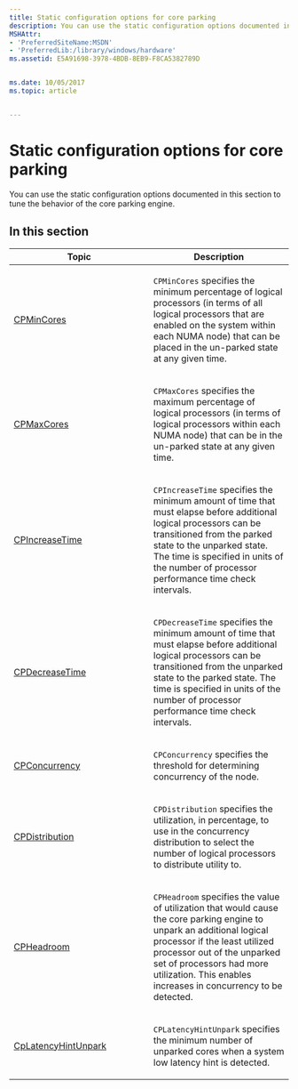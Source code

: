 ```yaml
---
title: Static configuration options for core parking
description: You can use the static configuration options documented in this section to tune the behavior of the core parking engine.
MSHAttr:
- 'PreferredSiteName:MSDN'
- 'PreferredLib:/library/windows/hardware'
ms.assetid: E5A91698-3978-4BDB-8EB9-F8CA5382789D


ms.date: 10/05/2017
ms.topic: article


---
```


# Static configuration options for core parking


You can use the static configuration options documented in this section to tune the behavior of the core parking engine.

## <span id="in_this_section"></span>In this section


<table>
<colgroup>
<col width="50%" />
<col width="50%" />
</colgroup>
<thead>
<tr class="header">
<th>Topic</th>
<th>Description</th>
</tr>
</thead>
<tbody>
<tr class="odd">
<td><p><a href="options-for-core-parking-cpmincores.md" data-raw-source="[CPMinCores](options-for-core-parking-cpmincores.md)">CPMinCores</a></p></td>
<td><p><code>CPMinCores</code> specifies the minimum percentage of logical processors (in terms of all logical processors that are enabled on the system within each NUMA node) that can be placed in the un-parked state at any given time.</p></td>
</tr>
<tr class="even">
<td><p><a href="options-for-core-parking-cpmaxcores.md" data-raw-source="[CPMaxCores](options-for-core-parking-cpmaxcores.md)">CPMaxCores</a></p></td>
<td><p><code>CPMaxCores</code> specifies the maximum percentage of logical processors (in terms of logical processors within each NUMA node) that can be in the un-parked state at any given time.</p></td>
</tr>
<tr class="odd">
<td><p><a href="options-for-core-parking-cpincreasetime.md" data-raw-source="[CPIncreaseTime](options-for-core-parking-cpincreasetime.md)">CPIncreaseTime</a></p></td>
<td><p><code>CPIncreaseTime</code> specifies the minimum amount of time that must elapse before additional logical processors can be transitioned from the parked state to the unparked state. The time is specified in units of the number of processor performance time check intervals.</p></td>
</tr>
<tr class="even">
<td><p><a href="options-for-core-parking-cpdecreasetime.md" data-raw-source="[CPDecreaseTime](options-for-core-parking-cpdecreasetime.md)">CPDecreaseTime</a></p></td>
<td><p><code>CPDecreaseTime</code> specifies the minimum amount of time that must elapse before additional logical processors can be transitioned from the unparked state to the parked state. The time is specified in units of the number of processor performance time check intervals.</p></td>
</tr>
<tr class="odd">
<td><p><a href="options-for-core-parking-cpconcurrency.md" data-raw-source="[CPConcurrency](options-for-core-parking-cpconcurrency.md)">CPConcurrency</a></p></td>
<td><p><code>CPConcurrency</code> specifies the threshold for determining concurrency of the node.</p></td>
</tr>
<tr class="even">
<td><p><a href="options-for-core-parking-cpdistribution.md" data-raw-source="[CPDistribution](options-for-core-parking-cpdistribution.md)">CPDistribution</a></p></td>
<td><p><code>CPDistribution</code> specifies the utilization, in percentage, to use in the concurrency distribution to select the number of logical processors to distribute utility to.</p></td>
</tr>
<tr class="odd">
<td><p><a href="options-for-core-parking-cpheadroom.md" data-raw-source="[CPHeadroom](options-for-core-parking-cpheadroom.md)">CPHeadroom</a></p></td>
<td><p><code>CPHeadroom</code> specifies the value of utilization that would cause the core parking engine to unpark an additional logical processor if the least utilized processor out of the unparked set of processors had more utilization. This enables increases in concurrency to be detected.</p></td>
</tr>
<tr class="even">
<td><p><a href="options-for-core-parking-cplatencyhintunpark.md" data-raw-source="[CpLatencyHintUnpark](options-for-core-parking-cplatencyhintunpark.md)">CpLatencyHintUnpark</a></p></td>
<td><p><code>CPLatencyHintUnpark</code> specifies the minimum number of unparked cores when a system low latency hint is detected.</p></td>
</tr>
</tbody>
</table>
